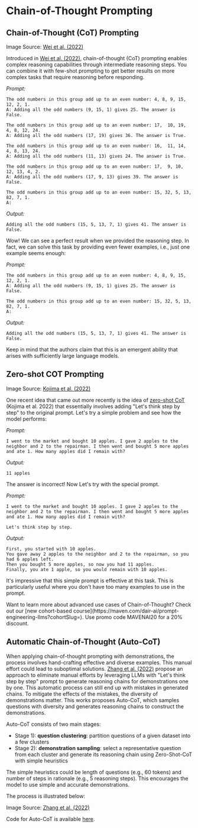 # Chain-of-Thought Prompting

## Chain-of-Thought (CoT) Prompting

<Screenshot src={COT} alt="COT" />

Image Source: [Wei et al. (2022)](https://arxiv.org/abs/2201.11903)

Introduced in [Wei et al. (2022)](https://arxiv.org/abs/2201.11903), chain-of-thought (CoT) prompting enables complex reasoning capabilities through intermediate reasoning steps. You can combine it with few-shot prompting to get better results on more complex tasks that require reasoning before responding.

*Prompt:*
```
The odd numbers in this group add up to an even number: 4, 8, 9, 15, 12, 2, 1.
A: Adding all the odd numbers (9, 15, 1) gives 25. The answer is False.

The odd numbers in this group add up to an even number: 17,  10, 19, 4, 8, 12, 24.
A: Adding all the odd numbers (17, 19) gives 36. The answer is True.

The odd numbers in this group add up to an even number: 16,  11, 14, 4, 8, 13, 24.
A: Adding all the odd numbers (11, 13) gives 24. The answer is True.

The odd numbers in this group add up to an even number: 17,  9, 10, 12, 13, 4, 2.
A: Adding all the odd numbers (17, 9, 13) gives 39. The answer is False.

The odd numbers in this group add up to an even number: 15, 32, 5, 13, 82, 7, 1. 
A:
```

*Output:*
```
Adding all the odd numbers (15, 5, 13, 7, 1) gives 41. The answer is False.
```

Wow! We can see a perfect result when we provided the reasoning step. In fact, we can solve this task by providing even fewer examples, i.e., just one example seems enough:

*Prompt:*
```
The odd numbers in this group add up to an even number: 4, 8, 9, 15, 12, 2, 1.
A: Adding all the odd numbers (9, 15, 1) gives 25. The answer is False.

The odd numbers in this group add up to an even number: 15, 32, 5, 13, 82, 7, 1. 
A:
```

*Output:*
```
Adding all the odd numbers (15, 5, 13, 7, 1) gives 41. The answer is False.
```

Keep in mind that the authors claim that this is an emergent ability that arises with sufficiently large language models.

## Zero-shot COT Prompting

<Screenshot src={ZEROCOT} alt="Zero-shot COT" />

Image Source: [Kojima et al. (2022)](https://arxiv.org/abs/2205.11916)

One recent idea that came out more recently is the idea of [zero-shot CoT](https://arxiv.org/abs/2205.11916) (Kojima et al. 2022) that essentially involves adding "Let's think step by step" to the original prompt. Let's try a simple problem and see how the model performs:

*Prompt:*
```
I went to the market and bought 10 apples. I gave 2 apples to the neighbor and 2 to the repairman. I then went and bought 5 more apples and ate 1. How many apples did I remain with?
```

*Output:*
```
11 apples
```

The answer is incorrect! Now Let's try with the special prompt. 

*Prompt:*
```
I went to the market and bought 10 apples. I gave 2 apples to the neighbor and 2 to the repairman. I then went and bought 5 more apples and ate 1. How many apples did I remain with?

Let's think step by step.
```

*Output:*
```
First, you started with 10 apples.
You gave away 2 apples to the neighbor and 2 to the repairman, so you had 6 apples left.
Then you bought 5 more apples, so now you had 11 apples.
Finally, you ate 1 apple, so you would remain with 10 apples.
```

It's impressive that this simple prompt is effective at this task. This is particularly useful where you don't have too many examples to use in the prompt.

<Callout type= "info" emoji="🎓">
  Want to learn more about advanced use cases of Chain-of-Thought? Check out our [new cohort-based course](https://maven.com/dair-ai/prompt-engineering-llms?cohortSlug=). Use promo code MAVENAI20 for a 20% discount.
</Callout>

## Automatic Chain-of-Thought (Auto-CoT)

When applying chain-of-thought prompting with demonstrations, the process involves hand-crafting effective and diverse examples. This manual effort could lead to suboptimal solutions. [Zhang et al. (2022)](https://arxiv.org/abs/2210.03493) propose an approach to eliminate manual efforts by leveraging LLMs with "Let's think step by step" prompt to generate reasoning chains for demonstrations one by one. This automatic process can still end up with mistakes in generated chains. To mitigate the effects of the mistakes, the diversity of demonstrations matter. This works proposes Auto-CoT, which samples questions with diversity and generates reasoning chains to construct the demonstrations. 

Auto-CoT consists of two main stages:

- Stage 1): **question clustering**: partition questions of a given dataset into a few clusters
- Stage 2): **demonstration sampling**: select a representative question from each cluster and generate its reasoning chain using Zero-Shot-CoT with simple heuristics

The simple heuristics could be length of questions (e.g., 60 tokens) and number of steps in rationale (e.g., 5 reasoning steps). This encourages the model to use simple and accurate demonstrations.  

The process is illustrated below:

<Screenshot src={AUTOCOT} alt="AUTOCOT" />

Image Source: [Zhang et al. (2022)](https://arxiv.org/abs/2210.03493)

Code for Auto-CoT is available [here](https://github.com/amazon-science/auto-cot).